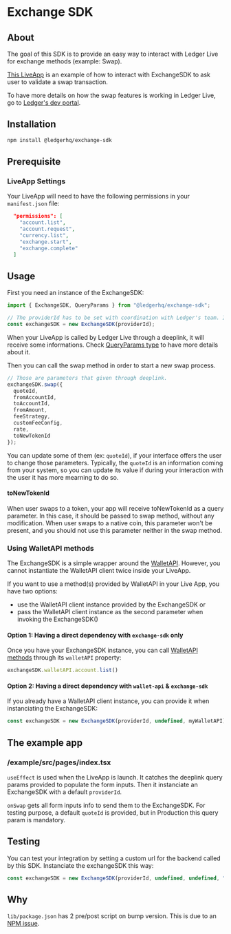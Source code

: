 # Exchange SDK

## About
The goal of this SDK is to provide an easy way to interact with Ledger Live for exchange methods (example: Swap).

[This LiveApp](https://github.com/LedgerHQ/exchange-sdk/blob/main/example) is an example of how to interact with ExchangeSDK to ask user to validate a swap transaction.

To have more details on how the swap features is working in Ledger Live, go to [Ledger's dev portal](https://developers.ledger.com/docs/swap/howto/providers-liveapp/).

## Installation
```bash
npm install @ledgerhq/exchange-sdk
```

## Prerequisite
### LiveApp Settings
Your LiveApp will need to have the following permissions in your `manifest.json` file:
```json
  "permissions": [
    "account.list",
    "account.request",
    "currency.list",
    "exchange.start",
    "exchange.complete"
  ]
```

## Usage
First you need an instance of the ExchangeSDK:
```js
import { ExchangeSDK, QueryParams } from "@ledgerhq/exchange-sdk";

// The providerId has to be set with coordination with Ledger's team. It is your unique identifier when interacting with Ledger Live.
const exchangeSDK = new ExchangeSDK(providerId);
```

When your LiveApp is called by Ledger Live through a deeplink, it will receive some informations. Check [QueryParams type](https://github.com/LedgerHQ/exchange-sdk/blob/main/lib/src/liveapp.ts) to have more details about it.

Then you can call the swap method in order to start a new swap process.
```js
// Those are parameters that given through deeplink.
exchangeSDK.swap({
  quoteId,
  fromAccountId,
  toAccountId,
  fromAmount,
  feeStrategy,
  customFeeConfig,
  rate,
  toNewTokenId
});
```

You can update some of them (ex: `quoteId`), if your interface offers the user to change those parameters.
Typically, the `quoteId` is an information coming from your system, so you can update its value if during your interaction with the user it has more mearning to do so.

#### toNewTokenId
When user swaps to a token, your app will receive toNewTokenId as a query parameter. In this case, it should be passed to swap method, without any modification.
When user swaps to a native coin, this parameter won't be present, and you should not use this parameter neither in the swap method.

### Using WalletAPI methods
The ExchangeSDK is a simple wrapper around the [WalletAPI](https://github.com/LedgerHQ/wallet-api). However, you cannot instantiate the WalletAPI client twice inside your LiveApp.

If you want to use a method(s) provided by WalletAPI in your Live App, you have two options:
 * use the WalletAPI client instance provided by the ExchangeSDK or
 * pass the WalletAPI client instance as the second parameter when invoking the ExchangeSDK()

#### Option 1: Having a direct dependency with `exchange-sdk` only
Once you have your ExchangeSDK instance, you can call [WalletAPI methods](https://github.com/LedgerHQ/wallet-api/tree/main/packages/client) through its `walletAPI` property:
```js
exchangeSDK.walletAPI.account.list()
```


#### Option 2: Having a direct dependency with `wallet-api` & `exchange-sdk`
If you already have a WalletAPI client instance, you can provide it when instanciating the ExchangeSDK:
```js
const exchangeSDK = new ExchangeSDK(providerId, undefined, myWalletAPI);
```

## The example app
### /example/src/pages/index.tsx
`useEffect` is used when the LiveApp is launch.
It catches the deeplink query params provided to populate the form inputs.
Then it instanciate an ExchangeSDK with a default `providerId`.

`onSwap` gets all form inputs info to send them to the ExchangeSDK.
For testing purpose, a default `quoteId` is provided, but in Production this query param is mandatory.

## Testing
You can test your integration by setting a custom url for the backend called by this SDK.
Instanciate the exchangeSDK this way:
```js
const exchangeSDK = new ExchangeSDK(providerId, undefined, undefined, "https://custom-url.swap.test");
```

## Why
`lib/package.json` has 2 pre/post script on bump version. This is due to an [NPM issue](https://github.com/npm/npm/issues/9111).
